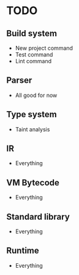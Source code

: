 # TODO

## Build system

- New project command
- Test command
- Lint command

## Parser

- All good for now

## Type system

- Taint analysis

## IR

- Everything

## VM Bytecode

- Everything

## Standard library

- Everything

## Runtime

- Everything
